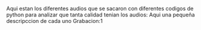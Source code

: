 Aqui estan los diferentes audios que se sacaron con diferentes codigos de python para analizar que tanta calidad tenian los audios:
Aqui una pequeña descripccion de cada uno
Grabacion:1
